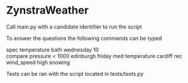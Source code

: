 # ZynstraWeather

Call main.py with a candidate identifier to run the script 

To answer the questions the following commands can be typed

spec temperature bath wednesday 10  
compare pressure < 1000 edinburgh friday 
med temperature cardiff
rec wind_speed high
snowing
 
Tests can be ran with the script located in tests/tests.py
